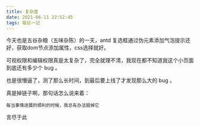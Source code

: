 ```yaml
---
title: 复杂度
date: 2021-06-11 22:52:45
tags: 每日一记
---
```


  今天也是五谷杂粮（五味杂陈）的一天，antd 复选框通过伪元素添加气泡提示还好，获取dom节点添加属性，css选择就好。

  可视权限和编辑权限真是太复杂了，完全就理不清，我现在都不知道我这个小页面到底还有多少个 bug 。

  也是很懵逼了，测了那么长时间，到最后要上线了才发现那么大的 bug 。

  真是掉链子啊，那句话怎么说来着：

  `每当事情进展的顺利的时候，我总有办法毁掉它`

  言尽于此
